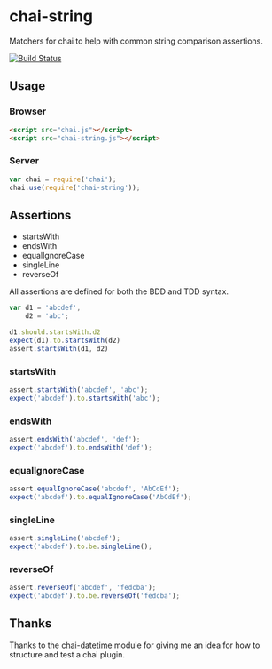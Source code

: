 # chai-string

Matchers for chai to help with common string comparison assertions.

[![Build Status](https://travis-ci.org/onechiporenko/chai-string.png?branch=master)](https://travis-ci.org/onechiporenko/chai-string)

## Usage

### Browser

```html
<script src="chai.js"></script>
<script src="chai-string.js"></script>
```

### Server

```javascript
var chai = require('chai');
chai.use(require('chai-string'));
```

## Assertions

* startsWith
* endsWith
* equalIgnoreCase
* singleLine
* reverseOf

All assertions are defined for both the BDD and TDD syntax.

```javascript
var d1 = 'abcdef',
    d2 = 'abc';

d1.should.startsWith.d2
expect(d1).to.startsWith(d2)
assert.startsWith(d1, d2)
```

### startsWith
```javascript
assert.startsWith('abcdef', 'abc');
expect('abcdef').to.startsWith('abc');
```

### endsWith
```javascript
assert.endsWith('abcdef', 'def');
expect('abcdef').to.endsWith('def');
```

### equalIgnoreCase
```javascript
assert.equalIgnoreCase('abcdef', 'AbCdEf');
expect('abcdef').to.equalIgnoreCase('AbCdEf');
```

### singleLine
```javascript
assert.singleLine('abcdef');
expect('abcdef').to.be.singleLine();
```

### reverseOf
```javascript
assert.reverseOf('abcdef', 'fedcba');
expect('abcdef').to.be.reverseOf('fedcba');
```

## Thanks

Thanks to the [chai-datetime](https://github.com/gaslight/chai-datetime) module for giving me an idea for how to structure and test a chai plugin.